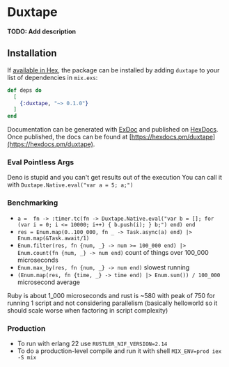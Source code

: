 # Duxtape

**TODO: Add description**

## Installation

If [available in Hex](https://hex.pm/docs/publish), the package can be installed
by adding `duxtape` to your list of dependencies in `mix.exs`:

```elixir
def deps do
  [
    {:duxtape, "~> 0.1.0"}
  ]
end
```

Documentation can be generated with [ExDoc](https://github.com/elixir-lang/ex_doc)
and published on [HexDocs](https://hexdocs.pm). Once published, the docs can
be found at [https://hexdocs.pm/duxtape](https://hexdocs.pm/duxtape).

### Eval Pointless Args
Deno is stupid and you can't get results out of the execution
You can call it with `Duxtape.Native.eval("var a = 5; a;")`

### Benchmarking
* `a =  fn -> :timer.tc(fn -> Duxtape.Native.eval("var b = []; for (var i = 0; i <= 10000; i++) { b.push(i); } b;") end) end`
* `res = Enum.map(0..100_000, fn _ -> Task.async(a) end) |> Enum.map(&Task.await/1)`
* `Enum.filter(res, fn {num, _} -> num >= 100_000 end) |> Enum.count(fn {num, _} -> num end)` count of things over 100_000 microseconds
* `Enum.max_by(res, fn {num, _} -> num end)` slowest running
* `(Enum.map(res, fn {time, _} -> time end) |> Enum.sum()) / 100_000` microsecond average

Ruby is about 1_000 microseconds and rust is ~580 with peak of 750 for running 1 script and not considering parallelism (basically helloworld so it should scale worse when factoring in script complexity)

### Production
* To run with erlang 22 use `RUSTLER_NIF_VERSION=2.14`
* To do a production-level compile and run it with shell `MIX_ENV=prod iex -S mix`

